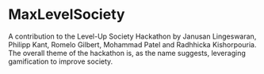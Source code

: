 # MaxLevelSociety
A contribution to the Level-Up Society Hackathon by Janusan Lingeswaran, Philipp Kant, Romelo Gilbert, Mohammad Patel and Radhhicka Kishorpouria.  The overall theme of the hackathon is, as the name suggests, leveraging gamification to improve society.
